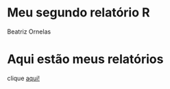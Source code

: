 Meu segundo relatório R
================
Beatriz Ornelas

Aqui estão meus relatórios
==========================

clique [aqui!](https://beatriz-ornelas.github.io/meu_segundo_relatorio/conteudos/meu_segundo_relatorio.html)

###
